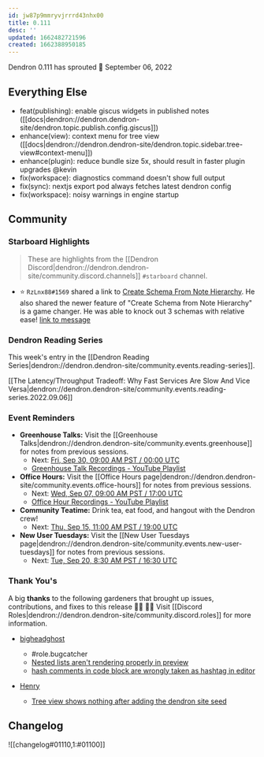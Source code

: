 ```yaml
---
id: jw87p9mmryvjrrrd43nhx00
title: 0.111
desc: ''
updated: 1662482721596
created: 1662388950185
---
```


Dendron 0.111 has sprouted  🌱
September 06, 2022


## Everything Else

- feat(publishing): enable giscus widgets in published notes ([[docs|dendron://dendron.dendron-site/dendron.topic.publish.config.giscus]])
- enhance(view): context menu for tree view ([[docs|dendron://dendron.dendron-site/dendron.topic.sidebar.tree-view#context-menu]])
- enhance(plugin): reduce bundle size 5x, should result in faster plugin upgrades @kevin
- fix(workspace): diagnostics command doesn't show full output
- fix(sync): nextjs export pod always fetches latest dendron config
- fix(workspace): noisy warnings in engine startup


## Community


### Starboard Highlights

> These are highlights from the [[Dendron Discord|dendron://dendron.dendron-site/community.discord.channels]] `#starboard` channel.

- ⭐ `RzLnx88#1569` shared a link to [Create Schema From Note Hierarchy](https://wiki.dendron.so/notes/gHERCRoEXzASfXorBgZN0/). He also shared the newer feature of "Create Schema from Note Hierarchy" is a game changer. He was able to knock out 3 schemas with relative ease! [link to message](https://discord.com/channels/717965437182410783/749357067843666032/1015328287179931698)


### Dendron Reading Series

This week's entry in the [[Dendron Reading Series|dendron://dendron.dendron-site/community.events.reading-series]].

[[The Latency/Throughput Tradeoff: Why Fast Services Are Slow And Vice Versa|dendron://dendron.dendron-site/community.events.reading-series.2022.09.06]]


### Event Reminders

- **Greenhouse Talks:** Visit the [[Greenhouse Talks|dendron://dendron.dendron-site/community.events.greenhouse]] for notes from previous sessions.
    - Next: [Fri, Sep 30, 09:00 AM PST / 00:00 UTC](https://link.dendron.so/luma)
    - [Greenhouse Talk Recordings - YouTube Playlist](https://link.dendron.so/greenhouse)
- **Office Hours:** Visit the [[Office Hours page|dendron://dendron.dendron-site/community.events.office-hours]] for notes from previous sessions.
    - Next: [Wed, Sep 07, 09:00 AM PST / 17:00 UTC](https://link.dendron.so/luma)
    - [Office Hour Recordings - YouTube Playlist](https://link.dendron.so/6yPa)
- **Community Teatime:** Drink tea, eat food, and hangout with the Dendron crew!
    - Next: [Thu, Sep 15, 11:00 AM PST / 19:00 UTC](https://link.dendron.so/luma)
- **New User Tuesdays:** Visit the [[New User Tuesdays page|dendron://dendron.dendron-site/community.events.new-user-tuesdays]] for notes from previous sessions.
    - Next: [Tue, Sep 20, 8:30 AM PST / 16:30 UTC](https://link.dendron.so/luma)

### Thank You's

A big **thanks** to the following gardeners that brought up issues, contributions, and fixes to this release :man_farmer: :woman_farmer: 
Visit [[Discord Roles|dendron://dendron.dendron-site/community.discord.roles]] for more information.

- [bigheadghost](https://github.com/bigheadghost)
  - #role.bugcatcher
  - [Nested lists aren't rendering properly in preview](https://github.com/dendronhq/dendron/issues/3473)
  - [hash comments in code block are wrongly taken as hashtag in editor](https://github.com/dendronhq/dendron/issues/3485)
  
- [Henry](https://github.com/HenryC-3)
  - [Tree view shows nothing after adding the dendron site seed](https://github.com/dendronhq/dendron/issues/3487)

## Changelog
![[changelog#01110,1:#01100]]

